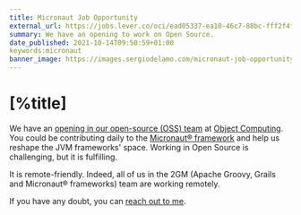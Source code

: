```yaml
---
title: Micronaut Job Opportunity
external_url: https://jobs.lever.co/oci/ead05337-ea10-46c7-88bc-fff2f4f0e407
summary: We have an opening to work on Open Source. 
date_published: 2021-10-14T09:50:59+01:00
keywords:micronaut
banner_image: https://images.sergiodelamo.com/micronaut-job-opportunity.png
---
```


# [%title]

We have an [opening in our open-source (OSS) team](https://jobs.lever.co/oci/ead05337-ea10-46c7-88bc-fff2f4f0e407) at [Object Computing](https://objectcomputing.com). You could be contributing daily to the [Micronaut® framework](https://micronaut.io) and help us reshape the JVM frameworks' space. Working in Open Source is challenging, but it is fulfilling. 

It is remote-friendly. Indeed, all of us in the 2GM (Apache Groovy, Grails and Micronaut® frameworks) team are working remotely. 

If you have any doubt, you can [reach out to me](https://sergiodelamo.com/contact.html). 